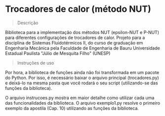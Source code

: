 # Trocadores de calor (método NUT)

> Descrição

Biblioteca para a implementação dos métodos NUT (epsilon-NUT e P-NUT) para diferentes configurações de trocadores de calor.
Projeto para a disciplina de Sistemas Fluidotérmicos II,
do curso de graduação em Engenharia Mecânica pela Faculdade de Engenharia de Bauru
Universidade Estadual Paulista "Júlio de Mesquita Filho" (UNESP)

> Instruções de uso

Por hora, a biblioteca de funções ainda não foi transformada em um pacote do Python. Por isso, é necessário baixar o arquivo principal (trocadores.py)
e deixá-lo na mesma pasta que você rodará o seu script (utilizando-se das funções da biblioteca).

O arquivo instrucoes.py mostra em maior detalhe como utilizar cada uma das funcionalidades da biblioteca. O arquivo exemplo1.py resolve o primeiro exemplo 
da apostila (Cap. 10) utilizando as funções da biblioteca.
